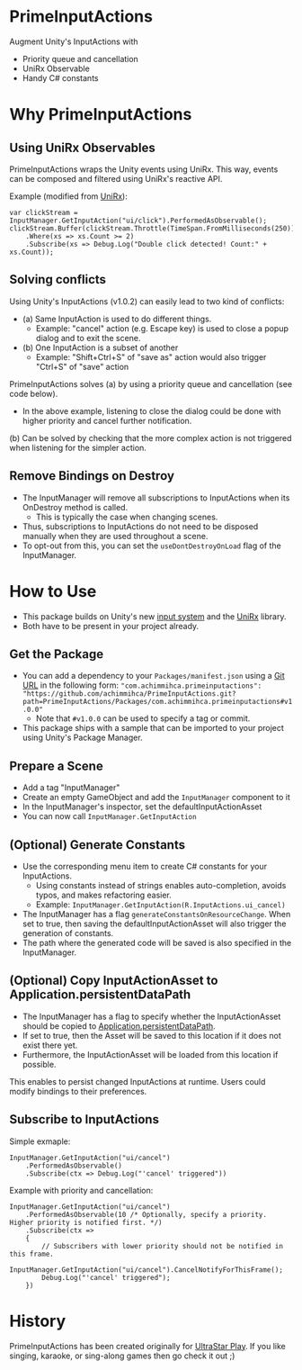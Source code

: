 # PrimeInputActions
Augment Unity's InputActions with

- Priority queue and cancellation
- UniRx Observable
- Handy C# constants

# Why PrimeInputActions

## Using UniRx Observables
PrimeInputActions wraps the Unity events using UniRx.
This way, events can be composed and filtered using UniRx's reactive API.

Example (modified from [UniRx](https://github.com/neuecc/UniRx#introduction)):
```
var clickStream = InputManager.GetInputAction("ui/click").PerformedAsObservable();
clickStream.Buffer(clickStream.Throttle(TimeSpan.FromMilliseconds(250)))
    .Where(xs => xs.Count >= 2)
    .Subscribe(xs => Debug.Log("Double click detected! Count:" + xs.Count));
```

## Solving conflicts
Using Unity's InputActions (v1.0.2) can easily lead to two kind of conflicts:
- (a) Same InputAction is used to do different things.
    - Example: "cancel" action (e.g. Escape key) is used to close a popup dialog and to exit the scene.
- (b) One InputAction is a subset of another
    - Example: "Shift+Ctrl+S" of "save as" action would also trigger "Ctrl+S" of "save" action

PrimeInputActions solves (a) by using a priority queue and cancellation (see code below).
- In the above example, listening to close the dialog could be done with higher priority and cancel further notification.

(b) Can be solved by checking that the more complex action is not triggered when listening for the simpler action.

## Remove Bindings on Destroy
- The InputManager will remove all subscriptions to InputActions when its OnDestroy method is called.
    - This is typically the case when changing scenes.
- Thus, subscriptions to InputActions do not need to be disposed manually when they are used throughout a scene.
- To opt-out from this, you can set the `useDontDestroyOnLoad` flag of the InputManager.

# How to Use

- This package builds on Unity's new [input system](https://docs.unity3d.com/Packages/com.unity.inputsystem@1.0/manual/index.html) and the [UniRx](https://github.com/neuecc/UniRx) library.
- Both have to be present in your project already.

## Get the Package
- You can add a dependency to your `Packages/manifest.json` using a [Git URL](https://docs.unity3d.com/2019.4/Documentation/Manual/upm-git.html) in the following form:
  `"com.achimmihca.primeinputactions": "https://github.com/achimmihca/PrimeInputActions.git?path=PrimeInputActions/Packages/com.achimmihca.primeinputactions#v1.0.0"`
  - Note that `#v1.0.0` can be used to specify a tag or commit.
- This package ships with a sample that can be imported to your project using Unity's Package Manager.

## Prepare a Scene
- Add a tag "InputManager"
- Create an empty GameObject and add the `InputManager` component to it
- In the InputManager's inspector, set the defaultInputActionAsset
- You can now call `InputManager.GetInputAction`

## (Optional) Generate Constants
- Use the corresponding menu item to create C# constants for your InputActions.
    - Using constants instead of strings enables auto-completion, avoids typos, and makes refactoring easier.
    - Example: `InputManager.GetInputAction(R.InputActions.ui_cancel)`
- The InputManager has a flag `generateConstantsOnResourceChange`. When set to true, then saving the defaultInputActionAsset will also trigger the generation of constants.
- The path where the generated code will be saved is also specified in the InputManager.

## (Optional) Copy InputActionAsset to Application.persistentDataPath
- The InputManager has a flag to specify whether the InputActionAsset should be copied to [Application.persistentDataPath](https://docs.unity3d.com/ScriptReference/Application-persistentDataPath.html).
- If set to true, then the Asset will be saved to this location if it does not exist there yet.
- Furthermore, the InputActionAsset will be loaded from this location if possible.

This enables to persist changed InputActions at runtime. Users could modify bindings to their preferences.

## Subscribe to InputActions
Simple exmaple:
```
InputManager.GetInputAction("ui/cancel")
    .PerformedAsObservable()
    .Subscribe(ctx => Debug.Log("'cancel' triggered"))
```

Example with priority and cancellation:
```
InputManager.GetInputAction("ui/cancel")
    .PerformedAsObservable(10 /* Optionally, specify a priority. Higher priority is notified first. */)
    .Subscribe(ctx => 
    {
        // Subscribers with lower priority should not be notified in this frame.
        InputManager.GetInputAction("ui/cancel").CancelNotifyForThisFrame(); 
        Debug.Log("'cancel' triggered");
    })
```

# History
PrimeInputActions has been created originally for [UltraStar Play](https://github.com/UltraStar-Deluxe/Play).
If you like singing, karaoke, or sing-along games then go check it out ;)